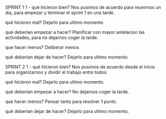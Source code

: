 SPRINT 1
1 - qué hicieron bien?
Nos pusimos de acuerdo para reunirnos un dia, para empezar y terminar el sprint 1 en una tarde.

qué hicieron mal?
Dejarlo para ultimo momento

qué deberían empezar a hacer?
Planificar con mayor antelacion las actividades, para no dejarnos coger la tarde.

que hacer menos?
Deliberar menos

qué deberían dejar de hacer?
Dejarlo para ultimo momento

SPRINT 2
1 - qué hicieron bien?
Nos pusimos de acuerdo desde el inicio para organizarnos y dividir el trabajo entre todos.

qué hicieron mal?
Dejarlo para ultimo momento.

qué deberían empezar a hacer?
No dejarnos coger la tarde.

que hacer menos?
Pensar tanto para resolver 1 punto.

qué deberían dejar de hacer?
Dejarlo para ultimo momento.